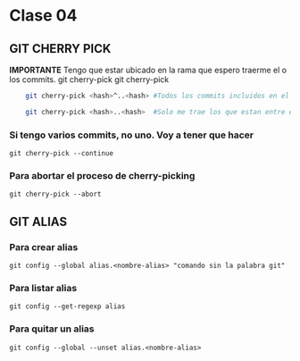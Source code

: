 # Clase 04

## GIT CHERRY PICK
**IMPORTANTE** Tengo que estar ubicado en la rama que espero traerme el o los commits.
    git cherry-pick <hash>
    git cherry-pick <hash1> <hash2> <hash3>
    
```sh
    git cherry-pick <hash>^..<hash> #Todos los commits incluidos en el rango y ademas, los extremos
```
```sh
    git cherry-pick <hash>..<hash>  #Solo me trae los que estan entre esos 2 commits, no las puntas
```

### Si tengo varios commits, no uno. Voy a tener que hacer
    git cherry-pick --continue
### Para abortar el proceso de cherry-picking
    git cherry-pick --abort

## GIT ALIAS
### Para crear alias
    git config --global alias.<nombre-alias> "comando sin la palabra git"

### Para listar alias
    git config --get-regexp alias

### Para quitar un alias
    git config --global --unset alias.<nombre-alias>
